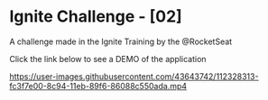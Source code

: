 # Ignite Challenge - [02]

A challenge made in the Ignite Training by the @RocketSeat

Click the link below to see a DEMO of the application


https://user-images.githubusercontent.com/43643742/112328313-fc3f7e00-8c94-11eb-89f6-86088c550ada.mp4



